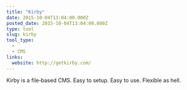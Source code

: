 ```yaml
---
title: "Kirby"
date: 2015-10-04T13:04:00.000Z
posted_date: 2015-10-04T13:04:00.000Z
type: tool
slug: kirby
tool_type: 
  - 
  - CMS
links:
  website: http://getkirby.com/
---
```

Kirby is a file‑based CMS. Easy to setup. Easy to use. Flexible as hell.




